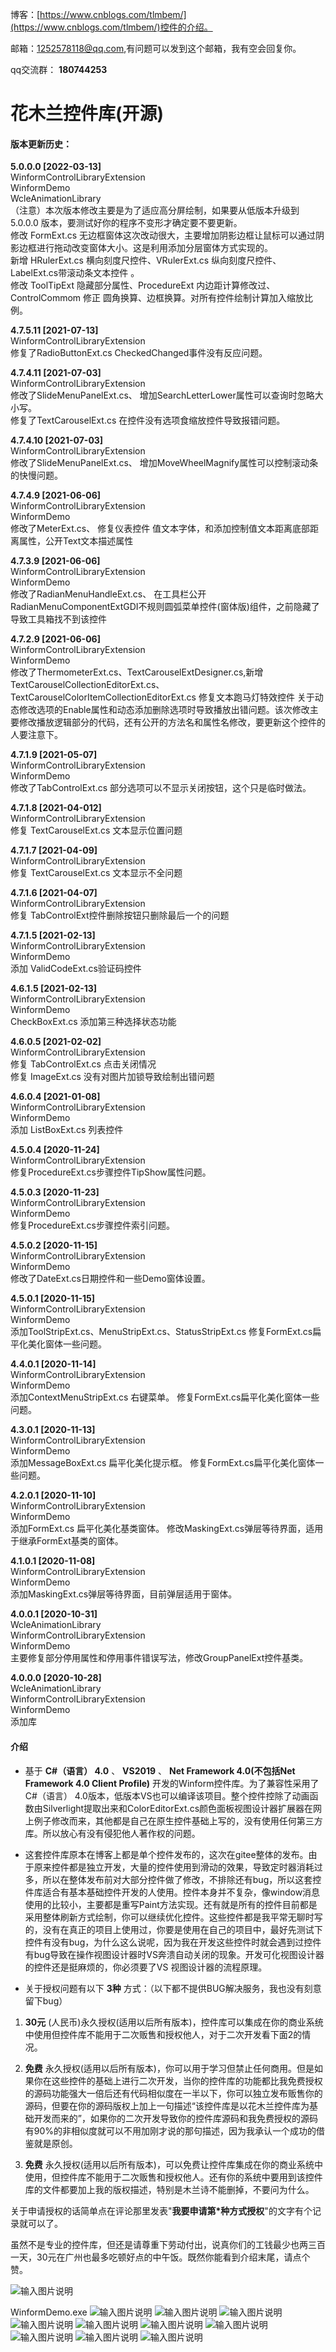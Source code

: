 博客：[https://www.cnblogs.com/tlmbem/](https://www.cnblogs.com/tlmbem/)控件的介绍。

邮箱：1252578118@qq.com,有问题可以发到这个邮箱，我有空会回复你。

qq交流群： **180744253** 


# 花木兰控件库(开源)

#### 版本更新历史：
         
**5.0.0.0       [2022-03-13]**   
WinformControlLibraryExtension      
WinformDemo      
WcleAnimationLibrary      
（注意）本次版本修改主要是为了适应高分屏绘制，如果要从低版本升级到5.0.0.0 版本，要测试好你的程序不变形才确定要不要更新。       
修改 FormExt.cs 无边框窗体这次改动很大，主要增加阴影边框让鼠标可以通过阴影边框进行拖动改变窗体大小。这是利用添加分层窗体方式实现的。          
新增 HRulerExt.cs 横向刻度尺控件、VRulerExt.cs 纵向刻度尺控件、LabelExt.cs带滚动条文本控件 。       
修改 ToolTipExt 隐藏部分属性、ProcedureExt 内边距计算修改过、ControlCommom 修正 圆角换算、边框换算。对所有控件绘制计算加入缩放比例。      

                 
**4.7.5.11       [2021-07-13]**   
WinformControlLibraryExtension      
修复了RadioButtonExt.cs CheckedChanged事件没有反应问题。 
                
**4.7.4.11       [2021-07-03]**   
WinformControlLibraryExtension      
修改了SlideMenuPanelExt.cs、 增加SearchLetterLower属性可以查询时忽略大小写。  
修复了TextCarouselExt.cs 在控件没有选项食缩放控件导致报错问题。 
          
**4.7.4.10       [2021-07-03]**   
WinformControlLibraryExtension      
修改了SlideMenuPanelExt.cs、 增加MoveWheelMagnify属性可以控制滚动条的快慢问题。 
        
**4.7.4.9       [2021-06-06]**   
WinformControlLibraryExtension   
WinformDemo    
修改了MeterExt.cs、 修复仪表控件 值文本字体，和添加控制值文本距离底部距离属性，公开Text文本描述属性
    
**4.7.3.9       [2021-06-06]**   
WinformControlLibraryExtension   
WinformDemo    
修改了RadianMenuHandleExt.cs、 在工具栏公开RadianMenuComponentExtGDI不规则圆弧菜单控件(窗体版)组件，之前隐藏了导致工具箱找不到该控件 
  
**4.7.2.9       [2021-06-06]**   
WinformControlLibraryExtension   
WinformDemo    
修改了ThermometerExt.cs、TextCarouselExtDesigner.cs,新增TextCarouselCollectionEditorExt.cs、TextCarouselColorItemCollectionEditorExt.cs 
修复文本跑马灯特效控件 关于动态修改选项的Enable属性和动态添加删除选项时导致播放出错问题。该次修改主要修改播放逻辑部分的代码，还有公开的方法名和属性名修改，要更新这个控件的人要注意下。   
  
**4.7.1.9       [2021-05-07]**   
WinformControlLibraryExtension   
WinformDemo    
修改了TabControlExt.cs 部分选项可以不显示关闭按钮，这个只是临时做法。  
  
**4.7.1.8       [2021-04-012]**  
WinformControlLibraryExtension  
 修复   TextCarouselExt.cs 文本显示位置问题       

**4.7.1.7       [2021-04-09]**  
WinformControlLibraryExtension  
 修复   TextCarouselExt.cs 文本显示不全问题     

**4.7.1.6       [2021-04-07]**  
WinformControlLibraryExtension  
 修复   TabControlExt控件删除按钮只删除最后一个的问题      

**4.7.1.5       [2021-02-13]**  
WinformControlLibraryExtension   
WinformDemo   
 添加   ValidCodeExt.cs验证码控件   

**4.6.1.5       [2021-02-13]**  
WinformControlLibraryExtension   
WinformDemo   
 CheckBoxExt.cs 添加第三种选择状态功能   

**4.6.0.5       [2021-02-02]**  
WinformControlLibraryExtension   
修复 TabControlExt.cs 点击关闭情况  
修复 ImageExt.cs 没有对图片加锁导致绘制出错问题   

**4.6.0.4       [2021-01-08]**  
WinformControlLibraryExtension   
WinformDemo   
添加 ListBoxExt.cs 列表控件   

**4.5.0.4       [2020-11-24]**  
WinformControlLibraryExtension  
修复ProcedureExt.cs步骤控件TipShow属性问题。 

**4.5.0.3       [2020-11-23]**  
WinformControlLibraryExtension  
WinformDemo   
修复ProcedureExt.cs步骤控件索引问题。 

**4.5.0.2       [2020-11-15]**  
WinformControlLibraryExtension  
WinformDemo   
修改了DateExt.cs日期控件和一些Demo窗体设置。 

**4.5.0.1       [2020-11-15]**  
WinformControlLibraryExtension  
WinformDemo   
添加ToolStripExt.cs、MenuStripExt.cs、StatusStripExt.cs
修复FormExt.cs扁平化美化窗体一些问题。 

**4.4.0.1       [2020-11-14]**  
WinformControlLibraryExtension  
WinformDemo   
添加ContextMenuStripExt.cs 右键菜单。
修复FormExt.cs扁平化美化窗体一些问题。 

**4.3.0.1       [2020-11-13]**  
WinformControlLibraryExtension  
WinformDemo   
添加MessageBoxExt.cs 扁平化美化提示框。
修复FormExt.cs扁平化美化窗体一些问题。 

**4.2.0.1       [2020-11-10]**  
WinformControlLibraryExtension  
WinformDemo   
添加FormExt.cs 扁平化美化基类窗体。
修改MaskingExt.cs弹层等待界面，适用于继承FormExt基类的窗体。 

**4.1.0.1       [2020-11-08]**  
WinformControlLibraryExtension  
WinformDemo   
添加MaskingExt.cs弹层等待界面，目前弹层适用于窗体。 

**4.0.0.1       [2020-10-31]**  
WcleAnimationLibrary   
WinformControlLibraryExtension  
WinformDemo   
主要修复部分停用属性和停用事件错误写法，修改GroupPanelExt控件基类。 

**4.0.0.0       [2020-10-28]**  
WcleAnimationLibrary  
WinformControlLibraryExtension  
WinformDemo  
添加库



#### 介绍
- 基于  **C#（语言） 4.0**  、 **VS2019**  、 **Net Framework 4.0(不包括Net Framework 4.0 Client Profile)**  开发的Winform控件库。为了兼容性采用了C#（语言） 4.0版本，低版本VS也可以编译该项目。整个控件控除了动画函数由Silverlight提取出来和ColorEditorExt.cs颜色面板视图设计器扩展器在网上例子修改而来，其他都是自己在原生控件基础上写的，没有使用任何第三方库。所以放心有没有侵犯他人著作权的问题。
- 这套控件库原本在博客上都是单个控件发布的，这次在gitee整体的发布。由于原来控件都是独立开发，大量的控件使用到滑动的效果，导致定时器消耗过多，所以在整体发布前对大部分控件做了修改，不排除还有bug，所以这套控件库适合有基本基础控件开发的人使用。控件本身并不复杂，像window消息使用的比较小，主要都是重写Paint方法实现。还有就是所有的控件目前都是采用整体刷新方式绘制，你可以继续优化控件。这些控件都是我平常无聊时写的，没有在真正的项目上使用过，你要是使用在自己的项目中，最好先测试下控件有没有bug，为什么这么说呢，因为我在开发这些控件时就会遇到过控件有bug导致在操作视图设计器时VS奔溃自动关闭的现象。开发可化视图设计器的控件还是挺麻烦的，你必须要了VS 视图设计器的流程原理。

- 关于授权问题有以下 **3种** 方式：（以下都不提供BUG解决服务，我也没有刻意留下bug）
1.  **30元** (人民币)永久授权(适用以后所有版本)，控件库可以集成在你的商业系统中使用但控件库不能用于二次贩售和授权他人，对于二次开发看下面2的情况。
2.  **免费** 永久授权(适用以后所有版本)，你可以用于学习但禁止任何商用。但是如果你在这些控件的基础上进行二次开发，当你的控件库的功能都比我免费授权的源码功能强大一倍后还有代码相似度在一半以下，你可以独立发布贩售你的源码，但要在你的源码版权上加上一句描述“该控件库是以花木兰控件库为基础开发而来的”，如果你的二次开发导致你的控件库源码和我免费授权的源码有90%的非相似度就可以不用加刚才说的那句描述，因为我承认一个成功的借鉴就是原创。

3.  **免费** 永久授权(适用以后所有版本)，可以免费让控件库集成在你的商业系统中使用，但控件库不能用于二次贩售和授权他人。还有你的系统中要用到该控件库的文件都要加上我的版权描述，特别是木兰诗不能删掉，不要问为什么。

 关于申请授权的话简单点在评论那里发表"**我要申请第*种方式授权**"的文字有个记录就可以了。

虽然不是专业的控件库，但还是请尊重下劳动付出，说真你们的工钱最少也两三百一天，30元在广州也最多吃顿好点的中午饭。既然你能看到介绍末尾，请点个赞。

![输入图片说明](https://images.gitee.com/uploads/images/2020/1029/095745_34ae7c16_7974552.png "Snipaste_2020-10-29_09-57-25.png")

WinformDemo.exe
![输入图片说明](https://images.gitee.com/uploads/images/2021/0507/202704_c7d7bf84_7974552.gif "13.gif")
![输入图片说明](https://images.gitee.com/uploads/images/2020/1110/113721_b73e4a1c_7974552.png "撕纸效果_Snipaste_2020-11-10_11-35-48.png")
![输入图片说明](https://images.gitee.com/uploads/images/2020/1110/114026_9faa9cb4_7974552.gif "zz (26).gif")
![输入图片说明](https://images.gitee.com/uploads/images/2020/1110/114324_8eb63922_7974552.gif "zz (27).gif")
![输入图片说明](https://images.gitee.com/uploads/images/2020/1110/114653_c7406475_7974552.gif "zz (28).gif")
![输入图片说明](https://images.gitee.com/uploads/images/2020/1110/115054_e8c3a933_7974552.gif "zz (29).gif")
![输入图片说明](https://images.gitee.com/uploads/images/2020/1110/115342_867c8db8_7974552.gif "zz (30).gif")
![输入图片说明](https://images.gitee.com/uploads/images/2020/1108/150809_633488b3_7974552.gif "zz (24).gif")
![输入图片说明](https://images.gitee.com/uploads/images/2020/1113/100304_cbb30d0b_7974552.png "Snipaste_2020-11-13_10-00-50.png")
![输入图片说明](https://images.gitee.com/uploads/images/2021/0108/195533_13988778_7974552.png "Snipaste_2021-01-08_19-54-54.png")